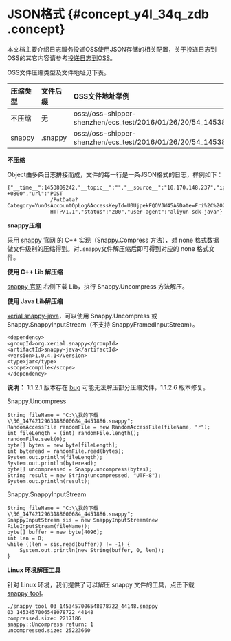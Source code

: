# JSON格式 {#concept_y4l_34q_zdb .concept}

本文档主要介绍日志服务投递OSS使用JSON存储的相关配置，关于投递日志到OSS的其它内容请参考[投递日志到OSS](intl.zh-CN/用户指南/数据投递/投递日志到OSS.md)。

OSS文件压缩类型及文件地址见下表。

|压缩类型|文件后缀|OSS文件地址举例|
|:---|:---|:--------|
|不压缩|无|oss://oss-shipper-shenzhen/ecs\_test/2016/01/26/20/54\_1453812893059571256\_937|
|snappy|.snappy|oss://oss-shipper-shenzhen/ecs\_test/2016/01/26/20/54\_1453812893059571256\_937.snappy|

**不压缩**

Object由多条日志拼接而成，文件的每一行是一条JSON格式的日志，样例如下：

```
{"__time__":1453809242,"__topic__":"","__source__":"10.170.148.237","ip":"10.200.98.220","time":"26/Jan/2016:19:54:02 +0800","url":"POST
              /PutData?Category=YunOsAccountOpLog&AccessKeyId=U0UjpekFQOVJW45A&Date=Fri%2C%2028%20Jun%202013%2006%3A53%3A30%20GMT&Topic=raw&Signature=pD12XYLmGxKQ%2Bmkd6x7hAgQ7b1c%3D
              HTTP/1.1","status":"200","user-agent":"aliyun-sdk-java"}
```

**snappy压缩**

采用 [snappy 官网](https://google.github.io/snappy/) 的 C++ 实现（Snappy.Compress 方法），对 none 格式数据做文件级别的压缩得到。对`.snappy`文件解压缩后即可得到对应的 none 格式文件。

**使用 C++ Lib 解压缩**

[snappy 官网](http://google.github.io/snappy/) 右侧下载 Lib，执行 Snappy.Uncompress 方法解压。

**使用 Java Lib解压缩**

[xerial snappy-java](https://github.com/xerial/snappy-java)，可以使用 Snappy.Uncompress 或 Snappy.SnappyInputStream（不支持 SnappyFramedInputStream）。

```
<dependency>
<groupId>org.xerial.snappy</groupId>
<artifactId>snappy-java</artifactId>
<version>1.0.4.1</version>
<type>jar</type>
<scope>compile</scope>
</dependency>
```

**说明：** 1.1.2.1 版本存在 [bug](https://github.com/xerial/snappy-java/issues/142) 可能无法解压部分压缩文件，1.1.2.6 版本修复。

Snappy.Uncompress

```
String fileName = "C:\\我的下载\\36_1474212963188600684_4451886.snappy";
RandomAccessFile randomFile = new RandomAccessFile(fileName, "r");
int fileLength = (int) randomFile.length();
randomFile.seek(0);
byte[] bytes = new byte[fileLength];
int byteread = randomFile.read(bytes);
System.out.println(fileLength);
System.out.println(byteread);
byte[] uncompressed = Snappy.uncompress(bytes);
String result = new String(uncompressed, "UTF-8");
System.out.println(result);
```

Snappy.SnappyInputStream

```
String fileName = "C:\\我的下载\\36_1474212963188600684_4451886.snappy";
SnappyInputStream sis = new SnappyInputStream(new FileInputStream(fileName));
byte[] buffer = new byte[4096];
int len = 0;
while ((len = sis.read(buffer)) != -1) {
    System.out.println(new String(buffer, 0, len));
}
```

**Linux 环境解压工具**

针对 Linux 环境，我们提供了可以解压 snappy 文件的工具，点击下载 [snappy\_tool](http://logservice-resource.oss-cn-shanghai.aliyuncs.com/tools/snappy_tool)。

```
./snappy_tool 03_1453457006548078722_44148.snappy 03_1453457006548078722_44148
compressed.size: 2217186
snappy::Uncompress return: 1
uncompressed.size: 25223660
```

